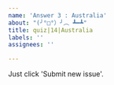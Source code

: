 ```yaml
---
name: 'Answer 3 : Australia'
about: "(╯°□°）╯︵ ┻━┻"
title: quiz|14|Australia
labels: ''
assignees: ''

---
```


Just click 'Submit new issue'.
